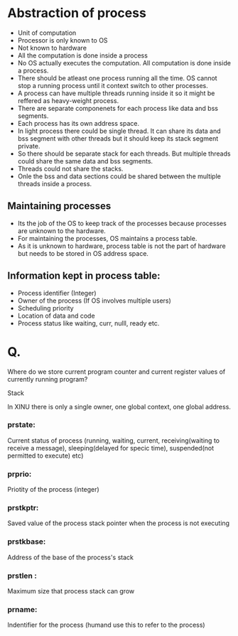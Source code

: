 # Abstraction of process
- Unit of computation
- Processor is only known to OS
- Not known to hardware
- All the computation is done inside a process
- No OS actually executes the computation. All computation is done inside a process.
- There should be atleast one process running all the time. OS cannot stop a running process until it context switch to 
  other processes.
- A process can have multiple threads running inside it so it might be reffered as heavy-weight process. 
- There are separate componenets for each process like data and bss segments.
- Each process has its own address space. 
- In light process there could be single thread. It can share its data and bss segment with other threads but it should keep its 
  stack segment private.
- So there should be separate stack for each threads. But multiple threads could share the same data and bss segments.
- Threads could not share the stacks.
- Onle the bss and data sections could be shared between the multiple threads inside a process.

## Maintaining processes
- Its the job of the OS to keep track of the processes because processes are unknown to the hardware.
- For maintaining the processes, OS maintains a process table.
- As it is unknown to hardware, process table is not the part of hardware but needs to be stored in OS address space.

## Information kept in process table:
- Process identifier (Integer)
- Owner of the process (If OS involves multiple users)
- Scheduling priority
- Location of data and code
- Process status like waiting, curr, nulll, ready etc.

# Q.
Where do we store current program counter and current register values of currently running program?

Stack

In XINU there is only a single owner, one global context, one global address.

### prstate: 
Current status of process (running, waiting, current, receiving(waiting to receive a message), sleeping(delayed for specic
time), suspended(not permitted to execute) etc)
### prprio: 
Priotity of the process (integer)
### prstkptr: 
Saved value of the process stack pointer when the process is not executing
### prstkbase: 
Address of the base of the process's stack
### prstlen :
Maximum size that process stack can grow
### prname: 
Indentifier for the process (humand use this to refer to the process)
